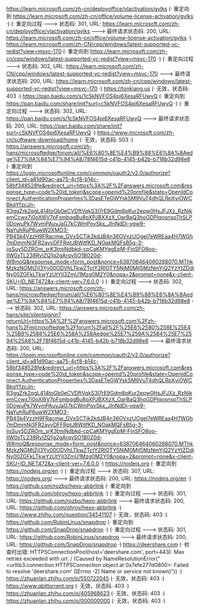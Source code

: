 https://learn.microsoft.com/zh-cn/deployoffice/vlactivation/gvlks (· 重定向到 https://learn.microsoft.com/zh-cn/office/volume-license-activation/gvlks ·)
(· 重定向过程 ---> 状态码: 301, URL: https://learn.microsoft.com/zh-cn/deployoffice/vlactivation/gvlks ---> 最终请求状态码: 200, URL: https://learn.microsoft.com/zh-cn/office/volume-license-activation/gvlks ·)
https://learn.microsoft.com/zh-CN/cpp/windows/latest-supported-vc-redist?view=msvc-170 (· 重定向到 https://learn.microsoft.com/zh-cn/cpp/windows/latest-supported-vc-redist?view=msvc-170 ·)
(· 重定向过程 ---> 状态码: 302, URL: https://learn.microsoft.com/zh-CN/cpp/windows/latest-supported-vc-redist?view=msvc-170 ---> 最终请求状态码: 200, URL: https://learn.microsoft.com/zh-cn/cpp/windows/latest-supported-vc-redist?view=msvc-170 ·)
https://tonkiang.us (· 无效，状态码: 403 ·)
https://pan.baidu.com/s/1cSkNVFOS4pi6XesaRFUwyQ (· 重定向到 https://pan.baidu.com/share/init?surl=cSkNVFOS4pi6XesaRFUwyQ ·)
(· 重定向过程 ---> 状态码: 302, URL: https://pan.baidu.com/s/1cSkNVFOS4pi6XesaRFUwyQ ---> 最终请求状态码: 200, URL: https://pan.baidu.com/share/init?surl=cSkNVFOS4pi6XesaRFUwyQ ·)
https://www.microsoft.com/zh-cn/software-download/home (· 无效，状态码: 503 ·)
https://answers.microsoft.com/zh-hans/microsoftedge/forum/all/%E6%80%8E%E4%B9%88%E6%8A%8Aedge%E7%9A%84%E7%94%A8/78f4615d-c41b-4145-b42b-b718b32d98e8 (· 重定向到 https://login.microsoftonline.com/common/oauth2/v2.0/authorize?client_id=a81d90ac-aa75-4cf8-b14c-58bf348528fe&redirect_uri=https%3A%2F%2Fanswers.microsoft.com&response_type=code%20id_token&scope=openid%20profile&state=OpenIdConnect.AuthenticationProperties%3DasETeGWYskSM9VuT4dhQLRpXviOWCBkqYfzcJn-R3ggZrk2qgL414toGb0eCVDftVqkS3I7rE9Gdm8pKur2epw0HsJFJXz_RzNikemCcwx7i0oXl6V7pFsmbqgBu8pXPJBXXzX_OarBaQ3hoGDPIqosnspThSLP0DowuPk7WymPAuvJaG7kCWmPovSkx_JInNdDi-vgw9-NaYuhRuP6uwW2XMO3-PB4Sk4VzzH9FRacmw_GVxSCTik2kdJB4n36OVxzUOgel7eWREaa4H7WGh7mDmmNj3FR2ayvDFFRptJBWitfKD_NOakMQFsB5g-3-iisSuy5DZROm_srK3tmiNdbkd-cpCaKMYggEpM-FjnSFO8oo-lIW0xTL238RvlZQ1g2gArqvSO1B020d-W8moQ&response_mode=form_post&nonce=638706464060268070.MThkMzkzNGMtZjI3Yy00ODVhLTkwZTctY2RlOTY5NjM0MjI5MzNmYjQ2YzYtZDdjNy00ZGFkLTkwYzUtYjI3ZmU1Mzg0M2Y0&nopa=2&prompt=none&x-client-SKU=ID_NET472&x-client-ver=7.6.0.0 ·)
(· 重定向过程 ---> 状态码: 302, URL: https://answers.microsoft.com/zh-hans/microsoftedge/forum/all/%E6%80%8E%E4%B9%88%E6%8A%8Aedge%E7%9A%84%E7%94%A8/78f4615d-c41b-4145-b42b-b718b32d98e8 ---> 状态码: 302, URL: https://answers.microsoft.com/zh-hans/site/silentsignin?returnUrl=https%3A%2F%2Fanswers.microsoft.com%2Fzh-hans%2Fmicrosoftedge%2Fforum%2Fall%2F%25E6%2580%258E%25E4%25B9%2588%25E6%258A%258Aedge%25E7%259A%2584%25E7%2594%25A8%2F78f4615d-c41b-4145-b42b-b718b32d98e8 ---> 最终请求状态码: 200, URL: https://login.microsoftonline.com/common/oauth2/v2.0/authorize?client_id=a81d90ac-aa75-4cf8-b14c-58bf348528fe&redirect_uri=https%3A%2F%2Fanswers.microsoft.com&response_type=code%20id_token&scope=openid%20profile&state=OpenIdConnect.AuthenticationProperties%3DasETeGWYskSM9VuT4dhQLRpXviOWCBkqYfzcJn-R3ggZrk2qgL414toGb0eCVDftVqkS3I7rE9Gdm8pKur2epw0HsJFJXz_RzNikemCcwx7i0oXl6V7pFsmbqgBu8pXPJBXXzX_OarBaQ3hoGDPIqosnspThSLP0DowuPk7WymPAuvJaG7kCWmPovSkx_JInNdDi-vgw9-NaYuhRuP6uwW2XMO3-PB4Sk4VzzH9FRacmw_GVxSCTik2kdJB4n36OVxzUOgel7eWREaa4H7WGh7mDmmNj3FR2ayvDFFRptJBWitfKD_NOakMQFsB5g-3-iisSuy5DZROm_srK3tmiNdbkd-cpCaKMYggEpM-FjnSFO8oo-lIW0xTL238RvlZQ1g2gArqvSO1B020d-W8moQ&response_mode=form_post&nonce=638706464060268070.MThkMzkzNGMtZjI3Yy00ODVhLTkwZTctY2RlOTY5NjM0MjI5MzNmYjQ2YzYtZDdjNy00ZGFkLTkwYzUtYjI3ZmU1Mzg0M2Y0&nopa=2&prompt=none&x-client-SKU=ID_NET472&x-client-ver=7.6.0.0 ·)
https://nodejs.org (· 重定向到 https://nodejs.org/en ·)
(· 重定向过程 ---> 状态码: 307, URL: https://nodejs.org/ ---> 最终请求状态码: 200, URL: https://nodejs.org/en ·)
https://github.com/rozbo/hexo-abbrlink (· 重定向到 https://github.com/ohroy/hexo-abbrlink ·)
(· 重定向过程 ---> 状态码: 301, URL: https://github.com/rozbo/hexo-abbrlink ---> 最终请求状态码: 200, URL: https://github.com/ohroy/hexo-abbrlink ·)
https://www.zhihu.com/question/34541107 (· 无效，状态码: 403 ·)
https://github.com/RobinLinus/snapdrop (· 重定向到 https://github.com/SnapDrop/snapdrop ·)
(· 重定向过程 ---> 状态码: 301, URL: https://github.com/RobinLinus/snapdrop ---> 最终请求状态码: 200, URL: https://github.com/SnapDrop/snapdrop ·)
https://deershare.com (· 检查时出错: HTTPSConnectionPool(host='deershare.com', port=443): Max retries exceeded with url: / (Caused by NameResolutionError("<urllib3.connection.HTTPSConnection object at 0x7efe277d0800>: Failed to resolve 'deershare.com' ([Errno -2] Name or service not known)")) ·)
https://zhuanlan.zhihu.com/p/550722045 (· 无效，状态码: 403 ·)
https://www.qbittorrent.org (· 无效，状态码: 403 ·)
https://zhuanlan.zhihu.com/p/405968623 (· 无效，状态码: 403 ·)
https://zhuanlan.zhihu.com/p/000000000 (· 无效，状态码: 403 ·)

